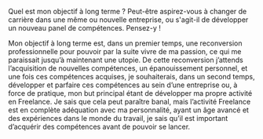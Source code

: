 Quel est mon objectif à long terme ? Peut-être aspirez-vous à changer de carrière dans une même ou nouvelle entreprise, ou s'agit-il de développer un nouveau panel de compétences. Pensez-y !

Mon objectif à long terme est, dans un premier temps, une reconversion professionnelle pour pouvoir par la suite vivre de ma passion, ce qui me paraissait jusqu’à maintenant une utopie. De cette reconversion j’attends l’acquisition de nouvelles compétences, un épanouissement personnel, et une fois ces compétences acquises, je souhaiterais, dans un second temps, développer et parfaire ces compétences au sein d’une entreprise ou, à force de pratique, mon but principal étant de développer ma propre activité en Freelance. Je sais que cela peut paraître banal, mais l’activité Freelance est en complète adéquation avec ma personnalité, ayant un âge avancé et des expériences dans le monde du travail, je sais qu’il est important d’acquérir des compétences avant de pouvoir se lancer. 

